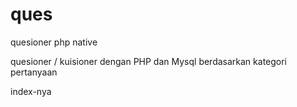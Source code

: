 # ques
quesioner php native 

quesioner / kuisioner dengan PHP dan Mysql berdasarkan kategori pertanyaan


index-nya
